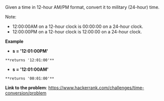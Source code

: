 Given a time in 12-hour AM/PM format, convert it to military (24-hour) time.

Note: 
* 12:00:00AM on a 12-hour clock is 00:00:00 on a 24-hour clock.
* 12:00:00PM on a 12-hour clock is 12:00:00 on a 24-hour clock.

**Example**
* **s = '12:01:00PM'**

`**returns '12:01:00'**`

* **s = '12:01:00AM'**

`**returns '00:01:00'**`

**Link to the problem**: https://www.hackerrank.com/challenges/time-conversion/problem